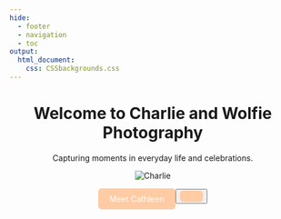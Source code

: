 ```yaml
---
hide:
  - footer
  - navigation
  - toc
output: 
  html_document:
    css: CSSbackgrounds.css
---
```

<div style="font-style: bold; text-align: center;" markdown="1">
<script src="https://kit.fontawesome.com/1602728312.js" crossorigin="anonymous"></script>
<link rel="stylesheet" href="https://kit.fontawesome.com/1602728312.css" crossorigin="anonymous">

# Welcome to Charlie and Wolfie Photography

  <style>
      .button {
        display: inline-block;
        padding: 10px 20px;
        text-align: center;
        text-decoration: none;
        color: #ffffff;
        background-color: #FFCBA4;
        border-radius: 6px;
        outline: none;
      }
  </style>
  
Capturing moments in everyday life and celebrations.

![Charlie](images/Not_portfolio/DSC_8008.jpg)

  <a href="https://nguye618.github.io/Charlie_and_Wolfie_Photography/about_me/" class="button">
  Meet Cathleen
    <button class="btn">
          <i class='fas fa-cat' style="color:#546E7A"></i>
  </a>

</div>
